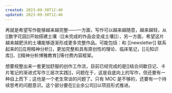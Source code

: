 ```yaml
---
created: 2023-09-30T12:40
updated: 2023-09-30T12:40
---
```

再就是希望写作能够越来越完整——一方面，写作可以越来越随意，越来越轻，从[[数字花园]]开始搭建土壤（[[未完成的作品会变成土壤]]），另一方面，希望这片越来越肥沃的土壤能够逐渐形成更多完整作品。可能包括：和 [[newsletter]] 联系起来的[[应用精神分析]]，更加完整和具有原创性的理论、临床笔记，[[元知识库]]、[[精神分析博雅教育]]等付费内容框架。

想要规整出来一套更加舒服的创作工作流，目前已经完成的是[[结合间歇日记、卡片笔记的渐进式写作三层次实践]]，问题在于，这是自底向上的写作，但还要有一种自上而下；这也是一个老生常谈的问题了。只有 MOC 是不够的，还要有一个持续思考的问题意识。这个部分要在[[业余公司]]以项目形式推进。